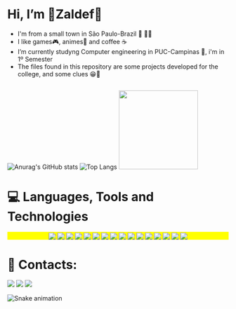 # Hi, I’m 🔰Zaldef🔰 
- I'm from a small town in São Paulo-Brazil :city_sunrise: 💚💛
- I like games🎮, animes🍡 and coffee ☕
- I’m currently studyng Computer engineering in PUC-Campinas 🏫, i'm in 1º Semester
- The files found in this repository are some projects developed for the college, and some clues 😁💜
##
![Anurag's GitHub stats](https://github-readme-stats.vercel.app/api?username=Zaldef&count_private=true&show_icons=true&theme=midnight-purple&count_private=disable&card_width=400px&line_height=24)
![Top Langs](https://github-readme-stats.vercel.app/api/top-langs/?username=Zaldef&langs_count=8&layout=compact&theme=midnight-purple)
<img height="180em" src="https://github-profile-trophy.vercel.app/?username=Zaldef&theme=tokyonight&column=-1&&margin-w=10"/>

<h1 align="left">                                                                                                                                                       
💻 Languages, Tools and Technologies </h1>
  
  <p align="center" style="background:yellow">
<img align="center" src="https://img.shields.io/badge/-JavaScript-7F3ACE?style=flat&logo=javascript"/>
<img align="center" src="https://img.shields.io/badge/-HTML-7F3ACE?style=flat&logo=HTML5"/>
<img align="center" src="https://img.shields.io/badge/-CSS-7F3ACE?style=flat&logo=CSS3&logoColor=1572B6"/>
<img align="center" src="https://img.shields.io/badge/-Git-7F3ACE?style=flat&logo=git"/>
<img align="center" src="https://img.shields.io/badge/-GitHub-7F3ACE?style=flat&logo=github"/>
<img align="center" src="https://img.shields.io/badge/-Docker-7F3ACE?style=flat&logo=docker"/>
<img align="center" src="https://img.shields.io/badge/-Visual%20Studio%20Code-7F3ACE?style=flat&logo=visual-studio-code&logoColor=007ACC"/>
<img align="center" src="https://img.shields.io/badge/powershell-7F3ACE?style=flat&logo=powershell&logoColor=5391FE?"/>
<img align="center" src="https://img.shields.io/badge/PHP-7F3ACE?style=flat&logo=php&logoColor=777BB4?"/>
<img align="center" src="https://img.shields.io/badge/Markdown-7F3ACE?style=flat&logo=markdown&logoColor=000000"/>
<img align="center" src="https://img.shields.io/badge/Bootstrap-7F3ACE?style=flat&logo=bootstrap&logoColor=563D7C"/>
<img align="center" src="https://img.shields.io/badge/Laravel-7F3ACE?style=flat&logo=laravel&logoColor=FF2D20"/>
<img align="center" src="https://img.shields.io/badge/MySQL-7F3ACE?style=flat&logo=mysql&logoColor=00000F"/>
<img align="center" src="https://img.shields.io/badge/MongoDB-7F3ACE?style=flat&logo=mongodb&logoColor=4EA94B"/>
<img align="center" src="https://img.shields.io/badge/Microsoft_Excel-7F3ACE?style=flat&logo=microsoft-excel&logoColor=217346"/>
<img align="center" src="https://img.shields.io/badge/Microsoft-7F3ACE?style=flat&logo=microsoft&logoColor=white"/>
<h1 align="left">🔗 Contacts:</h1>
<p align="left">
<a href = "https://www.instagram.com/roelli.exe/"><img src="https://img.icons8.com/fluent/48/000000/instagram-new.png"/></a>
<a href = "mailto:guilhermeroelli@gmail.com"><img src="https://img.icons8.com/fluent/48/000000/gmail.png"/></a>
<a href = "https://www.linkedin.com/in/gui-roelli-a52584254/"><img src="https://img.icons8.com/fluent/48/000000/linkedin"/></a>
</p>

  ![Snake animation](https://github.com/zaldef/zaldef/blob/output/github-contribution-grid-snake.svg)


